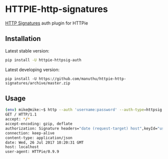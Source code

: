 # HTTPIE-http-signatures

 [HTTP Signatures](https://tools.ietf.org/html/draft-cavage-http-signatures-07) auth plugin for HTTPie

 ## Installation

Latest stable version:

```bash
pip install -U httpie-httpsig-auth
```
Latest developing version:
```
pip install -U https://github.com/manuthu/httpie-http-signatures/archive/master.zip
```

## Usage

```bash
(env) mike@mike:~$ http --auth 'username:password' --auth-type=httpsig localhost -v
GET / HTTP/1.1
accept: */*
accept-encoding: gzip, deflate
authorization: Signature headers="date (request-target) host",keyId="username",algorithm="hmac-sha256",signature="h5DO6glOKFMZ3hGpNWrstFNWe5mNaSckjgvS3ENAoPM="
connection: keep-alive
content-type: application/json
date: Wed, 26 Jul 2017 10:20:31 GMT
host: localhost
user-agent: HTTPie/0.9.9

```
